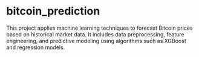 # bitcoin_prediction
This project applies machine learning techniques to forecast Bitcoin prices based on historical market data. It includes data preprocessing, feature engineering, and predictive modeling using algorithms such as XGBoost and regression models.
